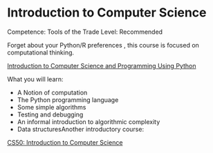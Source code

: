 # Introduction to Computer Science

Competence: Tools of the Trade
Level: Recommended

Forget about your Python/R preferences , this course is focused on computational thinking. 

[Introduction to Computer Science and Programming Using Python](https://www.edx.org/es/course/introduction-to-computer-science-and-programming-7)

What you will learn:

- A Notion of computation
- The Python programming language
- Some simple algorithms
- Testing and debugging
- An informal introduction to algorithmic complexity
- Data structuresAnother introductory course:

[CS50: Introduction to Computer Science](https://online-learning.harvard.edu/course/cs50-introduction-computer-science?delta=0)
